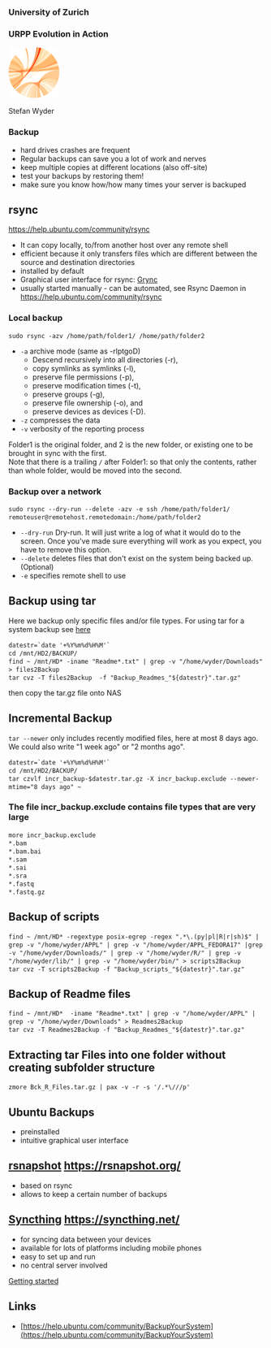 ### University of Zurich
### URPP Evolution in Action
![URPP logo](Logo_URPP_kl2.png)

Stefan Wyder


### Backup

- hard drives crashes are frequent
- Regular backups can save you a lot of work and nerves
- keep multiple copies at different locations (also off-site)
- test your backups by restoring them!
- make sure you know how/how many times your server is backuped


## rsync

https://help.ubuntu.com/community/rsync

- It can copy locally, to/from another host over any remote shell
- efficient because it only transfers files which are different between the source and destination directories
- installed by default
- Graphical user interface for rsync: [Grync](https://help.ubuntu.com/community/rsync#Grsync)
- usually started manually - can be automated, see Rsync Daemon in https://help.ubuntu.com/community/rsync

### Local backup

```
sudo rsync -azv /home/path/folder1/ /home/path/folder2
```

- `-a` archive mode (same as -rlptgoD)
  - Descend recursively into all directories (-r),
  - copy symlinks as symlinks (-l),
  - preserve file permissions (-p),
  - preserve modification times (-t),
  - preserve groups (-g),
  - preserve file ownership (-o), and
  - preserve devices as devices (-D). 
- `-z` compresses the data
- `-v` verbosity of the reporting process  
  
Folder1 is the original folder, and 2 is the new folder, or existing one to be brought in sync with the first.  
Note that there is a trailing `/` after Folder1:  so that only the contents, rather than whole folder, would be moved into the second. 

### Backup over a network

```
sudo rsync --dry-run --delete -azv -e ssh /home/path/folder1/ remoteuser@remotehost.remotedomain:/home/path/folder2
```

- `--dry-run` Dry-run. It will just write a log of what it would do to the screen. Once you've made sure everything will work as you expect, you have to remove this option.
- `--delete` deletes files that don't exist on the system being backed up.(Optional)
- `-e` specifies remote shell to use 

## Backup using tar

Here we backup only specific files and/or file types. For using tar for a system backup see [here](https://help.ubuntu.com/community/BackupYourSystem/TAR)

```
datestr=`date '+%Y%m%d%H%M'`
cd /mnt/HD2/BACKUP/
find ~ /mnt/HD* -iname "Readme*.txt" | grep -v "/home/wyder/Downloads" > files2Backup
tar cvz -T files2Backup  -f "Backup_Readmes_"${datestr}".tar.gz"
```

then copy the tar.gz file onto NAS


## Incremental Backup

`tar --newer` only includes recently modified files, here at most 8 days ago. We could also write "1 week ago" or "2 months ago".
```
datestr=`date '+%Y%m%d%H%M'`
cd /mnt/HD2/BACKUP/
tar czvlf incr_backup-$datestr.tar.gz -X incr_backup.exclude --newer-mtime="8 days ago" ~
```

### The file incr_backup.exclude contains file types that are very large
```
more incr_backup.exclude
*.bam
*.bam.bai
*.sam
*.sai
*.sra
*.fastq
*.fastq.gz
```


## Backup of scripts

```
find ~ /mnt/HD* -regextype posix-egrep -regex ".*\.(py|pl|R|r|sh)$" | grep -v "/home/wyder/APPL" | grep -v "/home/wyder/APPL_FEDORA17" |grep -v "/home/wyder/Downloads/" | grep -v "/home/wyder/R/" | grep -v "/home/wyder/lib/" | grep -v "/home/wyder/bin/" > scripts2Backup
tar cvz -T scripts2Backup -f "Backup_scripts_"${datestr}".tar.gz"
```

## Backup of Readme files

```
find ~ /mnt/HD*  -iname "Readme*.txt" | grep -v "/home/wyder/APPL" | grep -v "/home/wyder/Downloads" > Readmes2Backup
tar cvz -T Readmes2Backup -f "Backup_Readmes_"${datestr}".tar.gz"
```

## Extracting tar Files into one folder without creating subfolder structure 

```
zmore Bck_R_Files.tar.gz | pax -v -r -s '/.*\///p'
```

## Ubuntu Backups

- preinstalled
- intuitive graphical user interface




## [rsnapshot](https://rsnapshot.org/) https://rsnapshot.org/

- based on rsync
- allows to keep a certain number of backups


## [Syncthing](https://syncthing.net/) https://syncthing.net/

- for syncing data between your devices
- available for lots of platforms including mobile phones
- easy to set up and run
- no central server involved

[Getting started](https://docs.syncthing.net/intro/getting-started.html#getting-started)

## Links

- [https://help.ubuntu.com/community/BackupYourSystem](https://help.ubuntu.com/community/BackupYourSystem)
